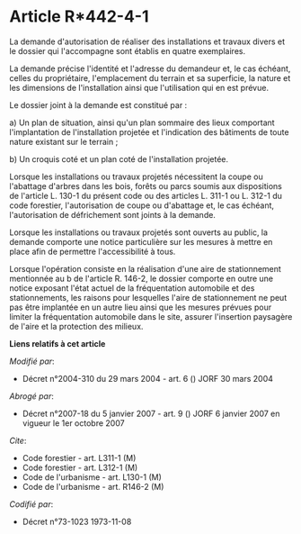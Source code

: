 # Article R*442-4-1

La demande d'autorisation de réaliser des installations et travaux divers et le dossier qui l'accompagne sont établis en
quatre exemplaires.

La demande précise l'identité et l'adresse du demandeur et, le cas échéant, celles du propriétaire,  l'emplacement du terrain
et sa superficie, la nature et les dimensions de l'installation ainsi que l'utilisation qui en est prévue.

Le dossier joint à la demande est constitué par :

a) Un plan de situation, ainsi qu'un plan sommaire des lieux comportant l'implantation de l'installation projetée et
l'indication des bâtiments de toute nature existant sur le terrain ;

b) Un croquis coté et un plan coté de l'installation projetée.

Lorsque les installations ou travaux projetés nécessitent la coupe ou l'abattage d'arbres dans les bois, forêts ou parcs
soumis aux dispositions de l'article L. 130-1 du présent code ou des articles L. 311-1 ou L. 312-1 du code forestier,
l'autorisation de coupe ou d'abattage et, le cas échéant, l'autorisation de défrichement sont joints à la demande.

Lorsque les installations ou travaux projetés sont ouverts au public, la demande comporte une notice particulière sur les
mesures à mettre en place afin de permettre l'accessibilité à tous.

Lorsque l'opération consiste en la réalisation d'une aire de stationnement mentionnée au b de l'article R. 146-2, le dossier
comporte en outre une notice exposant l'état actuel de la fréquentation automobile et des stationnements, les raisons pour
lesquelles l'aire de stationnement ne peut pas être implantée en un autre lieu ainsi que les mesures prévues pour limiter la
fréquentation automobile dans le site, assurer l'insertion paysagère de l'aire et la protection des milieux.

**Liens relatifs à cet article**

_Modifié par_:

  - Décret n°2004-310 du 29 mars 2004 - art. 6 () JORF 30 mars 2004

_Abrogé par_:

  - Décret n°2007-18 du 5 janvier 2007 - art. 9 () JORF 6 janvier 2007 en vigueur le 1er octobre 2007

_Cite_:

  - Code forestier - art. L311-1 (M)
  - Code forestier - art. L312-1 (M)
  - Code de l'urbanisme - art. L130-1 (M)
  - Code de l'urbanisme - art. R146-2 (M)

_Codifié par_:

  - Décret n°73-1023 1973-11-08
